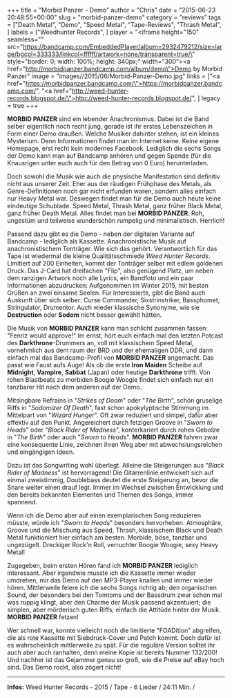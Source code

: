 +++
title = "Morbid Panzer - Demo"
author = "Chris"
date = "2015-06-23 20:48:55+00:00"
slug = "morbid-panzer-demo"
category = "reviews"
tags = ["Death Metal", "Demo", "Speed Metal", "Tape-Reviews", "Thrash Metal", ]
labels = ["Weedhunter Records", ]
player = "<iframe height=\"150\" seamless=\"\" src=\"https://bandcamp.com/EmbeddedPlayer/album=2932479212/size=large/bgcol=333333/linkcol=ffffff/artwork=none/transparent=true/\" style=\"border: 0; width: 100%; height: 340px;\" width=\"300\"><a href=\"http://morbidpanzer.bandcamp.com/album/demo\">Demo by Morbid Panzer</a></iframe>"
image = "images//2015/06/Morbid-Panzer-Demo.jpg"
links = ["<a href=\"https://morbidpanzer.bandcamp.com/\">https://morbidpanzer.bandcamp.com/</a>", "<a href=\"http://weed-hunter-records.blogspot.de/\">http://weed-hunter-records.blogspot.de/</a>", ]
legacy = true
+++

**MORBID PANZER** sind ein lebender Anachronismus. Dabei ist die Band selber eigentlich noch recht jung, gerade ist ihr erstes Lebenszeichen in Form einer Demo draußen. Welche Musiker dahinter stehen, ist ein kleines Mysterium. Denn Informationen findet man im Internet keine. Keine eigene Homepage, erst recht kein modernes Facebook. Lediglich die sechs Songs der Demo kann man auf Bandcamp anhören und gegen Spende (für die Knausrigen unter euch auch für den Betrag von 0 Euro) herunterladen.

Doch sowohl die Musik wie auch die physische Manifestation sind definitiv nicht aus unserer Zeit. Eher aus der räudigen Frühphase des Metals, als Genre-Definitionen noch gar nicht erfunden waren, sondern alles einfach nur Heavy Metal war. Deswegen findet man für die Demo auch heute keine eindeutige Schublade. Speed Metal, Thrash Metal, ganz früher Black Metal, ganz früher Death Metal. Alles findet man bei **MORBID PANZER**. Roh, ungestüm und teilweise wunderschön rumpelig und minimalistisch. Herrlich!

Passend dazu gibt es die Demo - neben der digitalen Variante auf Bandcamp - lediglich als Kassette. Anachronistische Musik auf anachronistischem Tonträger. Wie sich das gehört. Verantwortlich für das Tape ist wiedermal die kleine Qualitätsschmiede _Weed Hunter Records_. Limitiert auf 200 Einheiten, kommt der Tonträger selber mit edlem goldenen Druck. Das J-Card hat dreifachen "Flip", also genügend Platz, um neben dem ranzigen Artwork noch alle Lyrics, ein Bandfoto und ein paar Informationen abzudrucken: Aufgenommen im Winter 2015, mit besten Grüßen an zwei einsame Seelen. Für Interessierte, gibt die Band auch Auskunft über sich selber: Curse Commander, Sixstrinstriker, Bassphomet, Stringulator, Drumentor. Auch wieder klassische Synonyme, wie sie **Destruction** oder **Sodom** nicht besser gewählt hätten.

Die Musik von **MORBID PANZER** kann man schlicht zusammen fassen: "Fenriz would approve!" Im ernst, hört euch einfach mal den letzten Potcast des **Darkthrone**-Drummers an, voll mit klassischem Speed Metal, vornehmlich aus dem raum der BRD und der ehemaligen DDR, und dann einfach mal das Bandcamp-Profil von **MORBID PANZER** angemacht. Das passt wie Faust aufs Auge!
Als ob die erste **Iron Maiden** Scheibe auf **Midnight**, **Vampire**, **Sabbat** (Japan) oder heutige **Darkthrone** trifft. Von rohen Blastbeats zu morbiden Boogie Woogie findet sich einfach nur ein tanzbarer Hit nach dem anderen auf der Demo.

Mitsingbare Refrains in "_Strikes of Doom_" oder "_The Birth_", schön gruselige Riffs in "_Sodomizer Of Death_", fast schon apokylyptische Stimmung im Mittelpart von "_Wizard Hunger_". Oft zwar reduziert und simpel, dafür aber effektiv auf den Punkt. Angereichert durch fetzigen Groove in "_Sworn to Heads_" oder "_Black Rider of Madness_", konterkariert durch rohes Gebolze in "_The Birth_" oder auch "_Sworn to Heads_". **MORBID PANZER** fahren zwar eine konsequente Linie, zeichnen ihren Weg aber mit abwechslungsreichen und eingängigen Ideen.

Dazu ist das Songwriting wohl überlegt. Alleine die Steigerungen aus "_Black Rider of Madness_" ist hervorragend! Die Gitarrenlinie entwickelt sich auf einmal zweistimmig, Doublebass deutet die erste Steigerung an, bevor die Snare weiter einen drauf legt. Immer im Wechsel zwischen Entwicklung und den bereits bekannten Elementen und Themen des Songs, immer spannend.

Wenn ich die Demo aber auf einen exemplarischen Song reduzieren müsste, würde ich "_Sworn to Heads_" besonders hervorheben. Atmosphäre, Groove und die Mischung aus Speed, Thrash, klassischem Black und Death Metal funktioniert hier einfach am besten. Morbide, böse, tanzbar und ungezügelt. Dreckiger Rock'n Roll, verruchter Boogie Woogie, sexy Heavy Metal!

Zugegeben, beim ersten Hören fand ich **MORBID PANZER** lediglich interessant. Aber irgendwie musste ich die Kassette immer wieder umdrehen, mir das Demo auf den MP3-Player knallen und immer wieder hören. Mittlerweile feiere ich die sechs Songs richtig ab; den organischen Sound, der besonders bei den Tomtoms und der Bassdrum zwar schon mal was ruppig klingt, aber den Charme der Musik passend akzentuiert; die simplen, aber mörderisch guten Riffs; einfach die Attitüde hinter der Musik. **MORBID PANZER** fetzen!

Wer schnell war, konnte vielleicht noch die limitierte "FOADition" abgreifen, die als rote Kassette mit Siebdruck-Cover und Patch kommt. Doch dafür ist es wahrscheinlich mittlerweile zu spät. Für die reguläre Version solltet ihr auch aber auch ranhalten, denn meine Kopie ist bereits Nummer 132/200! Und nachher ist das Gejammer genau so groß, wie die Preise auf eBay hoch sind. Das Demo rockt, also zögert nicht!





---
**Infos:**
Weed Hunter Records - 2015 / 
Tape - 6 Lieder / 24:11 Min. / 
